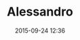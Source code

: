 ---
layout: artwork
title: Alessandro
surface: png
link: https://commons.wikimedia.org/wiki/File:Napoli_BW_2013-05-16_16-24-01.jpg
source: Wikimedia Commons
name: luca corsato
image_url: /images/paintings/Alessandro.png
image_thumb_url: /images/paintings/Alessandro.png
date:   2015-09-24 12:36
tags: archeostickers male
---